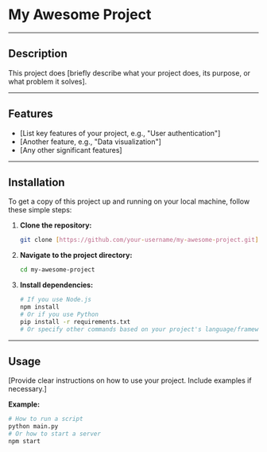 # My Awesome Project

---

## Description

This project does [briefly describe what your project does, its purpose, or what problem it solves].

---

## Features

* [List key features of your project, e.g., "User authentication"]
* [Another feature, e.g., "Data visualization"]
* [Any other significant features]

---

## Installation

To get a copy of this project up and running on your local machine, follow these simple steps:

1.  **Clone the repository:**
    ```bash
    git clone [https://github.com/your-username/my-awesome-project.git](https://github.com/your-username/my-awesome-project.git)
    ```
2.  **Navigate to the project directory:**
    ```bash
    cd my-awesome-project
    ```
3.  **Install dependencies:**
    ```bash
    # If you use Node.js
    npm install
    # Or if you use Python
    pip install -r requirements.txt
    # Or specify other commands based on your project's language/framework
    ```

---

## Usage

[Provide clear instructions on how to use your project. Include examples if necessary.]

**Example:**

```bash
# How to run a script
python main.py
# Or how to start a server
npm start
